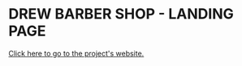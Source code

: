 # DREW BARBER SHOP - LANDING PAGE

[Click here to go to the project's website.](https://andreaalarconvaldes.github.io/barberia-41/)